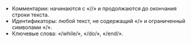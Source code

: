 - Комментарии: начинаются с «//» и продолжаются до окончания строки текста.
- Идентификаторы: любой текст, не содержащий «/» и ограниченный символами «/».
- Ключевые слова: «/while/», «/do/», «/end/».
